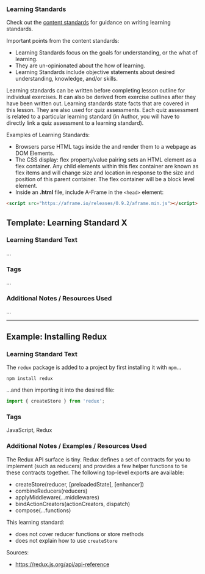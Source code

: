 ### Learning Standards

Check out the [content standards](https://curriculum-documentation.codecademy.com/codecademy-basics/outcomes-standards-objectives/#learning-standards) for guidance on writing learning standards.

Important points from the content standards:
* Learning Standards focus on the goals for understanding, or the what of learning. 
* They are un-opinionated about the how of learning.
* Learning Standards include objective statements about desired understanding, knowledge, and/or skills.

Learning standards can be written before completing lesson outline for individual exercises. It can also be derived from exercise outlines after they have been written out. Learning standards state facts that are covered in this lesson. They are also used for quiz assessments. Each quiz assessment is related to a particular learning standard (in Author, you will have to directly link a quiz assessment to a learning standard).

Examples of Learning Standards:
* Browsers parse HTML tags inside the <body> and render them to a webpage as DOM Elements.
* The CSS display: flex property/value pairing sets an HTML element as a flex container. Any child elements within this flex container are known as flex items and will change size and location in response to the size and position of this parent container. The flex container will be a block level element.
* Inside an **.html** file, include A-Frame in the `<head>` element:
```html
<script src="https://aframe.io/releases/0.9.2/aframe.min.js"></script>
```

## Template: Learning Standard X

### Learning Standard Text

...

### Tags

...

### Additional Notes / Resources Used

...

<hr>

## Example: Installing Redux

### Learning Standard Text

The `redux` package is added to a project by first installing it with `npm`...
```
npm install redux
```

...and then importing it into the desired file:
```js
import { createStore } from 'redux'; 
```

### Tags

JavaScript, Redux

### Additional Notes / Examples / Resources Used

The Redux API surface is tiny. Redux defines a set of contracts for you to implement (such as reducers) and provides a few helper functions to tie these contracts together. The following top-level exports are available:
- createStore(reducer, [preloadedState], [enhancer])
- combineReducers(reducers)
- applyMiddleware(...middlewares)
- bindActionCreators(actionCreators, dispatch)
- compose(...functions)

This learning standard:
* does not cover reducer functions or store methods
* does not explain how to use `createStore`

Sources:
* https://redux.js.org/api/api-reference